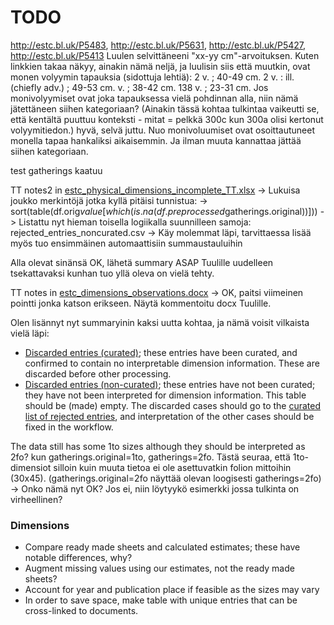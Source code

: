 # TODO

http://estc.bl.uk/P5483, http://estc.bl.uk/P5631, http://estc.bl.uk/P5427, http://estc.bl.uk/P5413
Luulen selvittäneeni "xx-yy cm"-arvoituksen. Kuten linkkien takaa näkyy, ainakin nämä neljä, ja luulisin siis että muutkin, ovat monen volyymin tapauksia (sidottuja lehtiä):
2 v. ; 40-49 cm.
2 v. : ill. (chiefly adv.) ; 49-53 cm.
v. ; 38-42 cm.
138 v. ; 23-31 cm.
Jos monivolyymiset ovat joka tapauksessa vielä pohdinnan alla, niin nämä jätettäneen siihen kategoriaan?
(Ainakin tässä kohtaa tulkintaa vaikeutti se, että kentältä puuttuu konteksti - mitat = pelkkä 300c kun 300a olisi kertonut volyymitiedon.)
hyvä, selvä juttu. Nuo monivoluumiset ovat osoittautuneet monella tapaa hankaliksi aikaisemmin. Ja ilman muuta kannattaa jättää siihen kategoriaan.


test gatherings kaatuu

TT notes2 in [estc_physical_dimensions_incomplete_TT.xlsx](estc_physical_dimensions_incomplete_TT.xlsx)
-> Lukuisa joukko merkintöjä jotka kyllä pitäisi tunnistua:
   -> sort(table(df.orig$value[which(is.na(df.preprocessed$gatherings.original))]))
   -> Listattu nyt hieman toisella logiikalla suunnilleen samoja: rejected_entries_noncurated.csv
   -> Käy molemmat läpi, tarvittaessa lisää myös tuo ensimmäinen automaattisiin summaustauluihin

Alla olevat sinänsä OK, lähetä summary ASAP Tuulille uudelleen tsekattavaksi kunhan tuo yllä oleva on vielä tehty.

TT notes in [estc_dimensions_observations.docx](estc_dimensions_observations.docx)
-> OK, paitsi viimeinen pointti jonka katson erikseen. Näytä kommentoitu docx Tuulille.

Olen lisännyt nyt summaryinin kaksi uutta kohtaa, ja nämä voisit vilkaista vielä läpi:
  * [Discarded entries (curated)](rejected_entries_curated.csv); these entries have been curated, and confirmed to contain no interpretable dimension information. These are discarded before other processing.
  * [Discarded entries (non-curated)](rejected_entries_noncurated.csv); these entries have not been curated; they have not been interpreted for dimension information. This table should be (made) empty. The discarded cases should go to the [curated list of rejected entries](rejected_entries_curated.csv), and interpretation of the other cases should be fixed in the workflow.

The data still has some 1to sizes although they should be interpreted
as 2fo?  kun gatherings.original=1to, gatherings=2fo. Tästä seuraa,
että 1to-dimensiot silloin kuin muuta tietoa ei ole asettuvatkin
folion mittoihin (30x45). (gatherings.original=2fo näyttää olevan
loogisesti gatherings=2fo)
-> Onko nämä nyt OK? Jos ei, niin löytyykö esimerkki jossa tulkinta on virheellinen?



### Dimensions

  * Compare ready made sheets and calculated estimates; these have notable differences, why?
  * Augment missing values using our estimates, not the ready made sheets?
  * Account for year and publication place if feasible as the sizes may vary
  * In order to save space, make table with unique entries that can be cross-linked to documents.